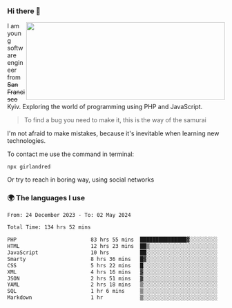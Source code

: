 ### Hi there 👋  

<img align='right' src="https://github-readme-stats.vercel.app/api?username=girlandred&count_private=true&show_icons=true&include_all_commits=true&hide_rank=true&hide_title=true&theme=buefy&card_width=300" width=460 height=180>


I am young software engineer from ~~San Francisco~~ Kyiv. Exploring the world of programming using PHP and JavaScript.


> To find a bug you need to make it, this is the way of the samurai



I'm not afraid to make mistakes, because it's inevitable when learning new technologies.

To contact me use the command in terminal:

```
npx girlandred
```

Or try to reach in boring way, using social networks


### 🌍 The languages I use

<!--START_SECTION:waka-->

```txt
From: 24 December 2023 - To: 02 May 2024

Total Time: 134 hrs 52 mins

PHP                        83 hrs 55 mins  ███████████████▓░░░░░░░░░   62.22 %
HTML                       12 hrs 23 mins  ██▒░░░░░░░░░░░░░░░░░░░░░░   09.18 %
JavaScript                 10 hrs          ██░░░░░░░░░░░░░░░░░░░░░░░   07.41 %
Smarty                     8 hrs 36 mins   █▓░░░░░░░░░░░░░░░░░░░░░░░   06.39 %
CSS                        5 hrs 22 mins   █░░░░░░░░░░░░░░░░░░░░░░░░   03.98 %
XML                        4 hrs 16 mins   ▓░░░░░░░░░░░░░░░░░░░░░░░░   03.16 %
JSON                       2 hrs 51 mins   ▓░░░░░░░░░░░░░░░░░░░░░░░░   02.12 %
YAML                       2 hrs 18 mins   ▒░░░░░░░░░░░░░░░░░░░░░░░░   01.71 %
SQL                        1 hr 6 mins     ▒░░░░░░░░░░░░░░░░░░░░░░░░   00.83 %
Markdown                   1 hr            ▒░░░░░░░░░░░░░░░░░░░░░░░░   00.75 %
```

<!--END_SECTION:waka-->
